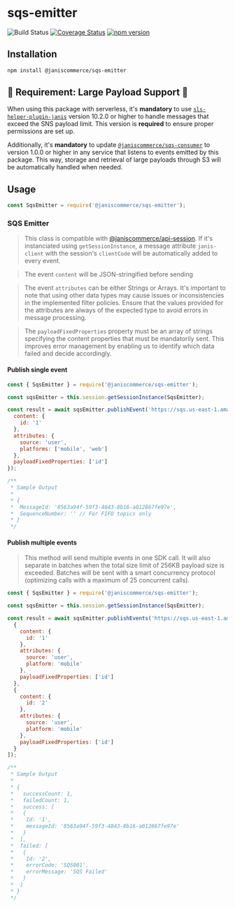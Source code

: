 # sqs-emitter

![Build Status](https://github.com/janis-commerce/sqs-emitter/workflows/Build%20Status/badge.svg)
[![Coverage Status](https://coveralls.io/repos/github/janis-commerce/sqs-emitter/badge.svg?branch=master)](https://coveralls.io/github/janis-commerce/sqs-emitter?branch=master)
[![npm version](https://badge.fury.io/js/%40janiscommerce%2Fsqs-emitter.svg)](https://www.npmjs.com/package/@janiscommerce/sqs-emitter)

## Installation

```sh
npm install @janiscommerce/sqs-emitter
```

## 🚨 **Requirement: Large Payload Support** 🚨

When using this package with serverless, it's **mandatory** to use [`sls-helper-plugin-janis`](https://www.npmjs.com/package/sls-helper-plugin-janis) version 10.2.0 or higher to handle messages that exceed the SNS payload limit. This version is **required** to ensure proper permissions are set up.

Additionally, it's **mandatory** to update [`@janiscommerce/sqs-consumer`](https://www.npmjs.com/package/@janiscommerce/sqs-consumer) to version 1.0.0 or higher in any service that listens to events emitted by this package. This way, storage and retrieval of large payloads through S3 will be automatically handled when needed.

## Usage

```js
const SqsEmitter = require('@janiscommerce/sqs-emitter');
```

### SQS Emitter

> This class is compatible with [@janiscommerce/api-session](https://npmjs.com/@janiscommerce/api-session). If it's instanciated using `getSessionInstance`, a message attribute `janis-client` with the session's `clientCode` will be automatically added to every event.

> The event `content` will be JSON-stringified before sending

> The event `attributes` can be either Strings or Arrays.  It's important to note that using other data types may cause issues or inconsistencies in the implemented filter policies. Ensure that the values provided for the attributes are always of the expected type to avoid errors in message processing.

> The `payloadFixedProperties` property must be an array of strings specifying the content properties that must be mandatorily sent. This improves error management by enabling us to identify which data failed and decide accordingly.

#### Publish single event

```js
const { SqsEmitter } = require('@janiscommerce/sqs-emitter');

const sqsEmitter = this.session.getSessionInstance(SqsEmitter);

const result = await sqsEmitter.publishEvent('https://sqs.us-east-1.amazonaws.com/123456789012/MySQSName', {
  content: {
    id: '1'
  },
  attributes: {
    source: 'user',
    platforms: ['mobile', 'web']
  },
  payloadFixedProperties: ['id']
});

/**
 * Sample Output
 *
 * {
 *  MessageId: '8563a94f-59f3-4843-8b16-a012867fe97e',
 *  SequenceNumber: '' // For FIFO topics only
 * }
 */
```

#### Publish multiple events

> This method will send multiple events in one SDK call. It will also separate in batches when the total size limit of 256KB payload size is exceeded. Batches will be sent with a smart concurrency protocol (optimizing calls with a maximum of 25 concurrent calls).

```js
const { SqsEmitter } = require('@janiscommerce/sqs-emitter');

const sqsEmitter = this.session.getSessionInstance(SqsEmitter);

const result = await sqsEmitter.publishEvents('https://sqs.us-east-1.amazonaws.com/123456789012/MySQSName', [
  {
    content: {
      id: '1'
    },
    attributes: {
      source: 'user',
      platform: 'mobile'
    },
    payloadFixedProperties: ['id']
  },
  {
    content: {
      id: '2'
    },
    attributes: {
      source: 'user',
      platform: 'mobile'
    },
    payloadFixedProperties: ['id']
  }
]);

/**
 * Sample Output
 *
 * {
 *   successCount: 1,
 *   failedCount: 1,
 *   success: [
 *   {
 *    Id: '1',
 *    messageId: '8563a94f-59f3-4843-8b16-a012867fe97e'
 *   }
 *  ],
 *  failed: [
 *   {
 *    Id: '2',
 *    errorCode: 'SQS001',
 *    errorMessage: 'SQS Failed'
 *   }
 *  ]
 * }
 */
```
